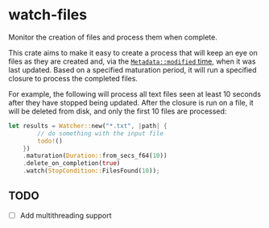 # watch-files
Monitor the creation of files and process them when complete.

This crate aims to make it easy to create a process that will keep an eye on files as they are created and, via the [`Metadata::modified` time](https://doc.rust-lang.org/std/fs/struct.Metadata.html#method.modified), when it was last updated. Based on a specified maturation period, it will run a specified closure to process the completed files.

For example, the following will process all text files seen at least 10 seconds after they have stopped being updated. After the closure is run on a file, it will be deleted from disk, and only the first 10 files are processed:

```rust
let results = Watcher::new("*.txt", |path| {
        // do something with the input file
        todo!()
    })
    .maturation(Duration::from_secs_f64(10))
    .delete_on_completion(true)
    .watch(StopCondition::FilesFound(10));
```

## TODO
- [ ] Add multithreading support
